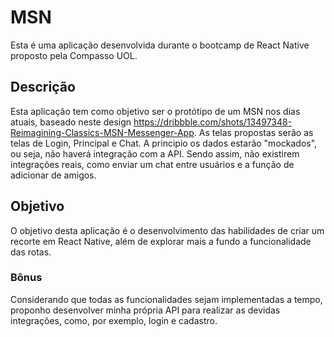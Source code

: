 # MSN
Esta é uma aplicação desenvolvida durante o bootcamp de React Native proposto pela Compasso UOL.

## Descrição
Esta aplicação tem como objetivo ser o protótipo de um MSN nos dias atuais, baseado neste design https://dribbble.com/shots/13497348-Reimagining-Classics-MSN-Messenger-App.
As telas propostas serão as telas de Login, Principal e Chat.
A principio os dados estarão "mockados", ou seja, não haverá integração com a API. Sendo assim, não existirem integrações reais, como enviar um chat entre usuários e a função de adicionar de amigos.

## Objetivo
O objetivo desta aplicação é o desenvolvimento das habilidades de criar um recorte em React Native, além de explorar mais a fundo a funcionalidade das rotas.


### Bônus
Considerando que todas as funcionalidades sejam implementadas a tempo, proponho desenvolver minha própria API para realizar as devidas integrações, como, por exemplo, login e cadastro.
